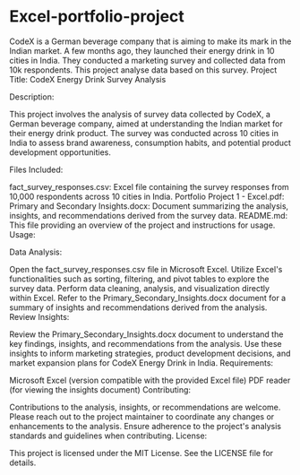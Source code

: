# Excel-portfolio-project
CodeX is a German beverage company that is aiming to make its mark in the Indian market. A  few months ago, they launched their energy drink in 10 cities in India. They conducted a marketing survey and collected data from 10k respondents. This project analyse data based on this survey.
Project Title: CodeX Energy Drink Survey Analysis

Description:

This project involves the analysis of survey data collected by CodeX, a German beverage company, aimed at understanding the Indian market for their energy drink product. The survey was conducted across 10 cities in India to assess brand awareness, consumption habits, and potential product development opportunities.

Files Included:

fact_survey_responses.csv: Excel file containing the survey responses from 10,000 respondents across 10 cities in India.
Portfolio Project 1 - Excel.pdf: 
Primary and Secondary Insights.docx: Document summarizing the analysis, insights, and recommendations derived from the survey data.
README.md: This file providing an overview of the project and instructions for usage.
Usage:

Data Analysis:

Open the fact_survey_responses.csv file in Microsoft Excel.
Utilize Excel's functionalities such as sorting, filtering, and pivot tables to explore the survey data.
Perform data cleaning, analysis, and visualization directly within Excel.
Refer to the Primary_Secondary_Insights.docx document for a summary of insights and recommendations derived from the analysis.
Review Insights:

Review the Primary_Secondary_Insights.docx document to understand the key findings, insights, and recommendations from the analysis.
Use these insights to inform marketing strategies, product development decisions, and market expansion plans for CodeX Energy Drink in India.
Requirements:

Microsoft Excel (version compatible with the provided Excel file)
PDF reader (for viewing the insights document)
Contributing:

Contributions to the analysis, insights, or recommendations are welcome. Please reach out to the project maintainer to coordinate any changes or enhancements to the analysis.
Ensure adherence to the project's analysis standards and guidelines when contributing.
License:

This project is licensed under the MIT License. See the LICENSE file for details.


